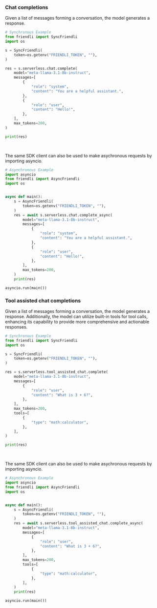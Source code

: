<!-- Start SDK Example Usage [usage] -->
### Chat completions

Given a list of messages forming a conversation, the model generates a response.

```python
# Synchronous Example
from friendli import SyncFriendli
import os

s = SyncFriendli(
    token=os.getenv("FRIENDLI_TOKEN", ""),
)

res = s.serverless.chat.complete(
    model="meta-llama-3.1-8b-instruct",
    messages=[
        {
            "role": "system",
            "content": "You are a helpful assistant.",
        },
        {
            "role": "user",
            "content": "Hello!",
        },
    ],
    max_tokens=200,
)

print(res)
```

</br>

The same SDK client can also be used to make asychronous requests by importing asyncio.
```python
# Asynchronous Example
import asyncio
from friendli import AsyncFriendli
import os


async def main():
    s = AsyncFriendli(
        token=os.getenv("FRIENDLI_TOKEN", ""),
    )
    res = await s.serverless.chat.complete_async(
        model="meta-llama-3.1-8b-instruct",
        messages=[
            {
                "role": "system",
                "content": "You are a helpful assistant.",
            },
            {
                "role": "user",
                "content": "Hello!",
            },
        ],
        max_tokens=200,
    )
    print(res)

asyncio.run(main())
```

### Tool assisted chat completions

Given a list of messages forming a conversation, the model generates a response. Additionally, the model can utilize built-in tools for tool calls, enhancing its capability to provide more comprehensive and actionable responses.

```python
# Synchronous Example
from friendli import SyncFriendli
import os

s = SyncFriendli(
    token=os.getenv("FRIENDLI_TOKEN", ""),
)

res = s.serverless.tool_assisted_chat.complete(
    model="meta-llama-3.1-8b-instruct",
    messages=[
        {
            "role": "user",
            "content": "What is 3 + 6?",
        },
    ],
    max_tokens=200,
    tools=[
        {
            "type": "math:calculator",
        },
    ],
)

print(res)
```

</br>

The same SDK client can also be used to make asychronous requests by importing asyncio.
```python
# Asynchronous Example
import asyncio
from friendli import AsyncFriendli
import os


async def main():
    s = AsyncFriendli(
        token=os.getenv("FRIENDLI_TOKEN", ""),
    )
    res = await s.serverless.tool_assisted_chat.complete_async(
        model="meta-llama-3.1-8b-instruct",
        messages=[
            {
                "role": "user",
                "content": "What is 3 + 6?",
            },
        ],
        max_tokens=200,
        tools=[
            {
                "type": "math:calculator",
            },
        ],
    )
    print(res)

asyncio.run(main())
```
<!-- End SDK Example Usage [usage] -->
